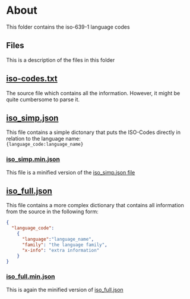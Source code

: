 # About
This folder contains the iso-639-1 language codes
## Files
This is a description of the files in this folder

## [iso-codes.txt](https://github.com/theRealProHacker/iso-codes/blob/main/iso-639-1/iso-codes.txt)
The source file which contains all the information. However, it might be quite cumbersome to parse it.

## [iso_simp.json](https://github.com/theRealProHacker/iso-codes/blob/main/iso-639-1/iso_simp.json)
This file contains a simple dictonary that puts the ISO-Codes directly in relation to the language name:  
`{language_code:language_name}`  

### [iso_simp.min.json](https://github.com/theRealProHacker/iso-codes/blob/main/iso-639-1/iso_simp.min.json)
This file is a minified version of the [iso_simp.json file](https://github.com/theRealProHacker/iso-codes/blob/main/iso-639-1/iso_simp.json)  

## [iso_full.json](https://github.com/theRealProHacker/iso-codes/blob/main/iso-639-1/iso_full.json)  
This file contains a more complex dictionary that contains all information from the source in the following form:  
```json
{
  "language_code":
    {
      "language":"language_name",
      "family": "the language family",
      "x-info": "extra information"
    }
}
``` 

### [iso_full.min.json](https://github.com/theRealProHacker/iso-codes/blob/main/iso-639-1/iso_full.min.json)
This is again the minified version of [iso_full.json](https://github.com/theRealProHacker/iso-codes/blob/main/iso-639-1/iso_full.json)
